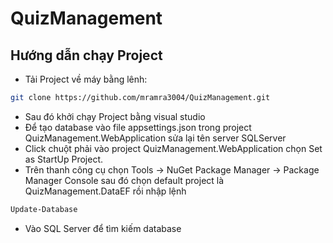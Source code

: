 # QuizManagement
## Hướng dẫn chạy Project
* Tải Project về máy bằng lênh:
```sh
git clone https://github.com/mramra3004/QuizManagement.git
```
* Sau đó khởi chạy Project bằng visual studio
* Để tạo database vào file appsettings.json trong project QuizManagement.WebApplication sửa lại tên server SQLServer
* Click chuột phải vào project QuizManagement.WebApplication chọn Set as StartUp Project.
* Trên thanh công cụ chọn Tools -> NuGet Package Manager -> Package Manager Console 
sau đó chọn default project là QuizManagement.DataEF rồi nhập lệnh
```sh
Update-Database
```
* Vào SQL Server để tìm kiếm database